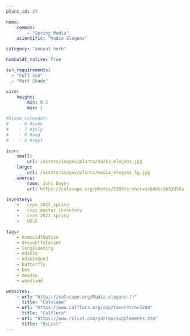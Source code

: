 ```yaml
---
plant_id: 57

name: 
    common: 
        - "Spring Madia"  
    scientific: "Madia Elegans"  

category: "annual herb"

humboldt_native: True

sun_requirements:
  - "Full Sun"
  - "Part Shade"

size:
    height: 
        min: 0.5
        max: 1

#bloom_calendar: 
#    - 6 #june
#    - 7 #july
#    - 8 #aug
#    - 9 #sept

icon: 
    small: 
        url: /assets/images/plants/madia_elegans.jpg 
    large: 
        url: /assets/images/plants/madia_elegans_lg.jpg 
    source: 
        name: John Doyen 
        url: https://calscape.org/photos/2399?srchcr=sc640bc8b53d90a 

inventory: 
    -   cnps_2025_spring
    -   cnps_master_inventory
    -   cnps_2023_spring
    -   HOLD

tags:
    - humboldtNative
    - droughtTolerant
    - longBlooming
    - edible
    - edibleSeed
    - butterfly
    - bee
    - meadow   
    - woodland

websites:
    - url: "https://calscape.org/Madia-elegans-()"
      title: "Calscape"
    - url: "https://www.calflora.org/app/taxon?crn=5284"
      title: "Calflora"
    - url: "https://www.rxlist.com/yarrow/supplements.htm"
      title: "RxList"
---
```


